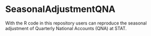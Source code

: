 # SeasonalAdjustmentQNA
With the R code in this repository users can reproduce the seasonal adjustment of Quarterly National Accounts (QNA) at STAT.

